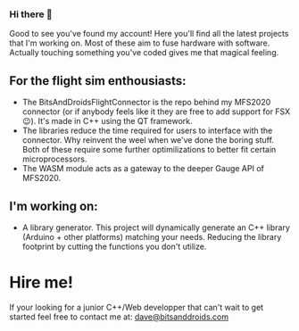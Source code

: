### Hi there 👋

Good to see you've found my account!
Here you'll find all the latest projects that I'm working on.
Most of these aim to fuse hardware with software. Actually touching something you've coded gives me that magical feeling.

## For the flight sim enthousiasts:
- The BitsAndDroidsFlightConnector is the repo behind my MFS2020 connector (or if anybody feels like it they are free to add support for FSX :wink:). It's made in C++ using the QT framework.
- The libraries reduce the time required for users to interface with the connector. Why reinvent the weel when we've done the boring stuff. Both of these require some further optimilizations to better fit certain microprocessors.
- The WASM module acts as a gateway to the deeper Gauge API of MFS2020.

## I'm working on:
- A library generator. This project will dynamically generate an C++ library (Arduino + other platforms) matching your needs. Reducing the library footprint by cutting the functions you don't utilize.

# Hire me!
If your looking for a junior C++/Web developper that can't wait to get started feel free to contact me at: dave@bitsanddroids.com 
<!--
**BitsAndDroids/BitsAndDroids** is a ✨ _special_ ✨ repository because its `README.md` (this file) appears on your GitHub profile.

Here are some ideas to get you started:

- 🔭 I’m currently working on ...
- 🌱 I’m currently learning ...
- 👯 I’m looking to collaborate on ...
- 🤔 I’m looking for help with ...
- 💬 Ask me about ...
- 📫 How to reach me: ...
- 😄 Pronouns: ...
- ⚡ Fun fact: ...
-->
